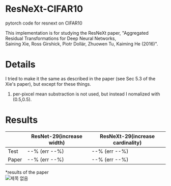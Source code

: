 # ResNeXt-CIFAR10
pytorch code for resnext on CIFAR10

This implementation is for studying the ResNeXt paper, "Aggregated Residual Transformations for Deep Neural Networks, \
Saining Xie, Ross Girshick, Piotr Dollár, Zhuowen Tu, Kaiming He (2016)".


# Details
I tried to make it the same as described in the paper (see Sec 5.3 of the Xie's paper), but except for these things.
1. per-pixcel mean substraction is not used, but instead I nomalized with (0.5,0.5).

# Results
||ResNet-29(increase width)|ResNeXt-29(increase cardinality)|
|------|---|---|
|Test|--% (err --%)|--% (err --%)|
|Paper|--% (err --%)|--% (err --%)|

*results of the paper<br/>
![제목 없음](https://user-images.githubusercontent.com/20814465/124236121-0ead3b80-db51-11eb-9b2f-cbb8b63363ec.png)
